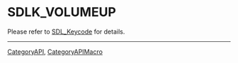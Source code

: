 # SDLK_VOLUMEUP

Please refer to [SDL_Keycode](SDL_Keycode) for details.

----
[CategoryAPI](CategoryAPI), [CategoryAPIMacro](CategoryAPIMacro)


